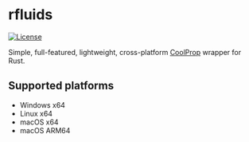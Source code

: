 ﻿# rfluids

[![License](https://img.shields.io/github/license/portyanikhin/rfluids)](https://github.com/portyanikhin/rfluids/blob/main/LICENSE)

Simple, full-featured, lightweight, cross-platform
[CoolProp](https://coolprop.github.io/CoolProp/) wrapper for Rust.

## Supported platforms

- Windows x64
- Linux x64
- macOS x64
- macOS ARM64
